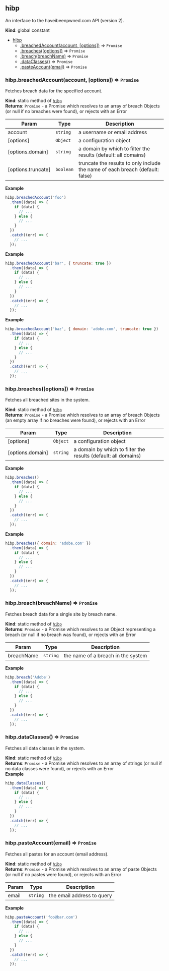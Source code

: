 <a name="hibp"></a>

## hibp
An interface to the haveibeenpwned.com API (version 2).

**Kind**: global constant  

* [hibp](#hibp)
    * [.breachedAccount(account, [options])](#hibp.breachedAccount) ⇒ <code>Promise</code>
    * [.breaches([options])](#hibp.breaches) ⇒ <code>Promise</code>
    * [.breach(breachName)](#hibp.breach) ⇒ <code>Promise</code>
    * [.dataClasses()](#hibp.dataClasses) ⇒ <code>Promise</code>
    * [.pasteAccount(email)](#hibp.pasteAccount) ⇒ <code>Promise</code>

<a name="hibp.breachedAccount"></a>

### hibp.breachedAccount(account, [options]) ⇒ <code>Promise</code>
Fetches breach data for the specified account.

**Kind**: static method of [<code>hibp</code>](#hibp)  
**Returns**: <code>Promise</code> - a Promise which resolves to an array of breach Objects
(or null if no breaches were found), or rejects with an Error  

| Param | Type | Description |
| --- | --- | --- |
| account | <code>string</code> | a username or email address |
| [options] | <code>Object</code> | a configuration object |
| [options.domain] | <code>string</code> | a domain by which to filter the results (default: all domains) |
| [options.truncate] | <code>boolean</code> | truncate the results to only include the name of each breach (default: false) |

**Example**  
```js
hibp.breachedAccount('foo')
  .then((data) => {
    if (data) {
      // ...
    } else {
      // ...
    }
  })
  .catch((err) => {
    // ...
  });
```
**Example**  
```js
hibp.breachedAccount('bar', { truncate: true })
  .then((data) => {
    if (data) {
      // ...
    } else {
      // ...
    }
  })
  .catch((err) => {
    // ...
  });
```
**Example**  
```js
hibp.breachedAccount('baz', { domain: 'adobe.com', truncate: true })
  .then((data) => {
    if (data) {
      // ...
    } else {
      // ...
    }
  })
  .catch((err) => {
    // ...
  });
```
<a name="hibp.breaches"></a>

### hibp.breaches([options]) ⇒ <code>Promise</code>
Fetches all breached sites in the system.

**Kind**: static method of [<code>hibp</code>](#hibp)  
**Returns**: <code>Promise</code> - a Promise which resolves to an array of breach Objects
(an empty array if no breaches were found), or rejects with an Error  

| Param | Type | Description |
| --- | --- | --- |
| [options] | <code>Object</code> | a configuration object |
| [options.domain] | <code>string</code> | a domain by which to filter the results (default: all domains) |

**Example**  
```js
hibp.breaches()
  .then((data) => {
    if (data) {
      // ...
    } else {
      // ...
    }
  })
  .catch((err) => {
    // ...
  });
```
**Example**  
```js
hibp.breaches({ domain: 'adobe.com' })
  .then((data) => {
    if (data) {
      // ...
    } else {
      // ...
    }
  })
  .catch((err) => {
    // ...
  });
```
<a name="hibp.breach"></a>

### hibp.breach(breachName) ⇒ <code>Promise</code>
Fetches breach data for a single site by breach name.

**Kind**: static method of [<code>hibp</code>](#hibp)  
**Returns**: <code>Promise</code> - a Promise which resolves to an Object representing a
breach (or null if no breach was found), or rejects with an Error  

| Param | Type | Description |
| --- | --- | --- |
| breachName | <code>string</code> | the name of a breach in the system |

**Example**  
```js
hibp.breach('Adobe')
  .then((data) => {
    if (data) {
      // ...
    } else {
      // ...
    }
  })
  .catch((err) => {
    // ...
  });
```
<a name="hibp.dataClasses"></a>

### hibp.dataClasses() ⇒ <code>Promise</code>
Fetches all data classes in the system.

**Kind**: static method of [<code>hibp</code>](#hibp)  
**Returns**: <code>Promise</code> - a Promise which resolves to an array of strings (or
null if no data classes were found), or rejects with an Error  
**Example**  
```js
hibp.dataClasses()
  .then((data) => {
    if (data) {
      // ...
    } else {
      // ...
    }
  })
  .catch((err) => {
    // ...
  });
```
<a name="hibp.pasteAccount"></a>

### hibp.pasteAccount(email) ⇒ <code>Promise</code>
Fetches all pastes for an account (email address).

**Kind**: static method of [<code>hibp</code>](#hibp)  
**Returns**: <code>Promise</code> - a Promise which resolves to an array of paste Objects
(or null if no pastes were found), or rejects with an Error  

| Param | Type | Description |
| --- | --- | --- |
| email | <code>string</code> | the email address to query |

**Example**  
```js
hibp.pasteAccount('foo@bar.com')
  .then((data) => {
    if (data) {
      // ...
    } else {
      // ...
    }
  })
  .catch((err) => {
    // ...
  });
```
